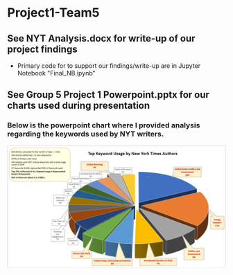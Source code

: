 # Project1-Team5

## See NYT Analysis.docx for write-up of our project findings
   * Primary code for to support our findings/write-up are in Jupyter Notebook "Final_NB.ipynb"

## See Group 5 Project 1 Powerpoint.pptx for our charts used during presentation

### Below is the powerpoint chart where I provided analysis regarding the keywords used by NYT writers.

![Keywords](images/Keyword_Usage_by_NYT_Writers.PNG)

